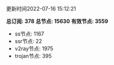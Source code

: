 更新时间2022-07-16 15:12:21

**总订阅: 378**
**总节点: 15630**
**有效节点: 3559**
- ss节点: 1167
- ssr节点: 22
- v2ray节点: 1975
- trojan节点: 395
